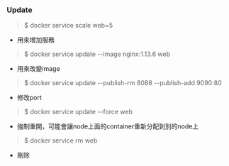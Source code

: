 ### Update

> $ docker service scale web=5 

* 用來增加服務

> $ docker service update --image nginx:1.13.6 web

* 用來改變image

> $ docker service update --publish-rm 8088 --publish-add 9090:80

* 修改port

> $ docker service update --force web

* 強制重開，可能會讓node上面的container重新分配到別的node上

> $ docker service rm web

* 刪除